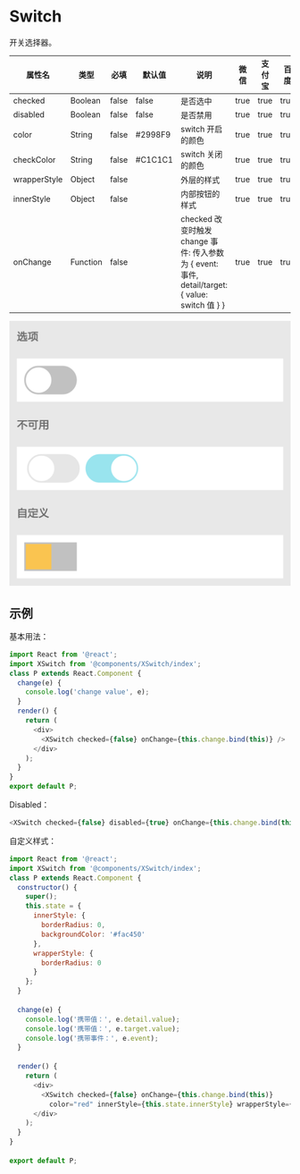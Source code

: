 # Switch

开关选择器。

| 属性名 | 类型 | 必填 | 默认值 | 说明 | 微信 | 支付宝 | 百度 | 快应用 |
| --- | --- | --- | --- | --- | --- | --- | --- | --- |
| checked    | Boolean | false | false   | 是否选中 | true | true | true | true |
| disabled   | Boolean | false | false   | 是否禁用 | true | true | true | true |
| color      | String  | false | #2998F9 | switch 开启的颜色 | true | true | true | true |
| checkColor | String  | false | #C1C1C1 | switch 关闭的颜色 | true | true | true | true |
| wrapperStyle | Object  | false |  | 外层的样式 | true | true | true | true |
| innerStyle | Object  | false |  | 内部按钮的样式 | true | true | true | true |
| onChange   | Function | false |  | checked 改变时触发 change 事件: 传入参数为 { event: 事件, detail/target: { value: switch 值 } } | true | true | true | true |

<p><img style="max-height: 500px" src="../assets/images/components/switch.png" /></p>

## 示例

基本用法：

```js
import React from '@react';
import XSwitch from '@components/XSwitch/index';
class P extends React.Component {
  change(e) {
    console.log('change value', e);
  }
  render() {
    return (
      <div>
        <XSwitch checked={false} onChange={this.change.bind(this)} />
      </div>
    );
  }
}
export default P;
```

Disabled：

```js
<XSwitch checked={false} disabled={true} onChange={this.change.bind(this)} />
```

自定义样式：

```js
import React from '@react';
import XSwitch from '@components/XSwitch/index';
class P extends React.Component {
  constructor() {
    super();
    this.state = {
      innerStyle: {
        borderRadius: 0,
        backgroundColor: '#fac450'
      },
      wrapperStyle: {
        borderRadius: 0
      }
    };
  }

  change(e) {
    console.log('携带值：', e.detail.value);
    console.log('携带值：', e.target.value);
    console.log('携带事件：', e.event);
  }

  render() {
    return (
      <div>
        <XSwitch checked={false} onChange={this.change.bind(this)}
          color="red" innerStyle={this.state.innerStyle} wrapperStyle={this.state.wrapperStyle} />
      </div>
    );
  }
}

export default P;
```
